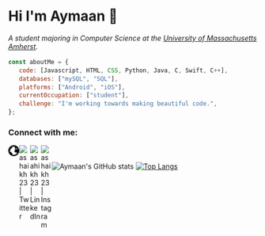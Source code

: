 <h1> Hi I'm Aymaan 🐧</h1>

<p><em>A student majoring in Computer Science at the <a href="https://www.cics.umass.edu/">University of Massachusetts Amherst</a>.</em></p>

```javascript
const aboutMe = {
   code: [Javascript, HTML, CSS, Python, Java, C, Swift, C++],
   databases: ["mySQL", "SQL"],
   platforms: ["Android", "iOS"],
   currentOccupation: ["student"],
   challenge: "I'm working towards making beautiful code.",
};
```
### Connect with me:
[<img align="left" alt="ashaikh23.github.io" width="22px" src="https://raw.githubusercontent.com/iconic/open-iconic/master/svg/globe.svg" />][website]
[<img align="left" alt="ashaikh23 | Twitter" width="22px" src="https://cdn.jsdelivr.net/npm/simple-icons@v3/icons/twitter.svg" />][twitter]
[<img align="left" alt="asahikh23 | LinkedIn" width="22px" src="https://cdn.jsdelivr.net/npm/simple-icons@v3/icons/linkedin.svg" />][linkedin]
[<img align="left" alt="ashaikh23 | Instagram" width="22px" src="https://cdn.jsdelivr.net/npm/simple-icons@v3/icons/instagram.svg" />][instagram]

</br></br>
![Aymaan's GitHub stats](https://github-readme-stats.vercel.app/api?username=ashaikh23&show_icons=true&theme=dark)
[![Top Langs](https://github-readme-stats.vercel.app/api/top-langs/?username=ashaikh23&layout=compact&langs_count=10)](https://github.com/ashaikh23/github-readme-stats)


[website]: https://ashaikh23.github.io
[twitter]: https://twitter.com/aymaans23
[instagram]: https://instagram.com/aymaanshaikh23
[linkedin]: https://linkedin.com/in/aymaan-shaikh
